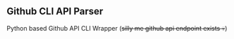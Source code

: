 ## Github CLI API Parser

Python based Github API CLI Wrapper (~~silly me github api endpoint exists 💀~~) 
